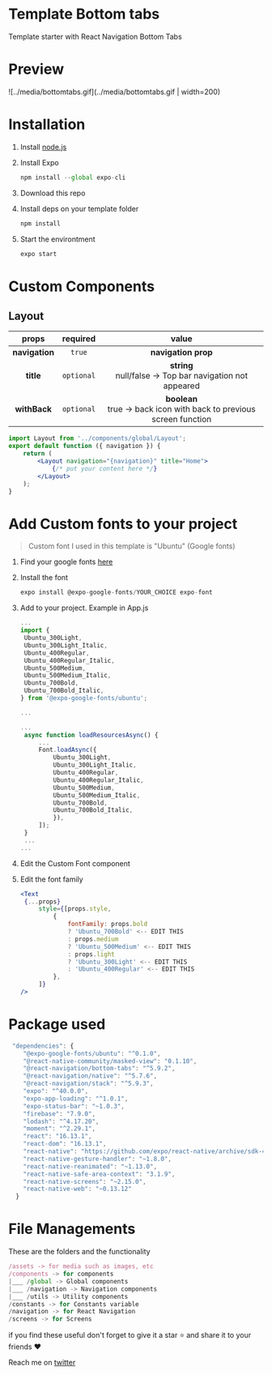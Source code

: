 # Template Bottom tabs

Template starter with React Navigation Bottom Tabs

# Preview

![../media/bottomtabs.gif](../media/bottomtabs.gif | width=200)

# Installation

1. Install [node.js](https://nodejs.org/en/)
2. Install Expo

   ```jsx
   npm install --global expo-cli
   ```

3. Download this repo
4. Install deps on your template folder

   ```jsx
   npm install
   ```

5. Start the environtment

   ```jsx
   expo start
   ```

# Custom Components

## Layout

|     props      |  required  |                                  value                                  |
| :------------: | :--------: | :---------------------------------------------------------------------: |
| **navigation** |   `true`   |                           **navigation prop**                           |
|   **title**    | `optional` |      **string** <br> null/false → Top bar navigation not appeared       |
|  **withBack**  | `optional` | **boolean** <br> true → back icon with back to previous screen function |

```jsx
import Layout from '../components/global/Layout';
export default function ({ navigation }) {
	return (
		<Layout navigation="{navigation}" title="Home">
			{/* put your content here */}
		</Layout>
	);
}
```

# Add Custom fonts to your project

> Custom font I used in this template is "Ubuntu" (Google fonts)

1. Find your google fonts [here](https://directory.now.sh/)
2. Install the font

   ```jsx
   expo install @expo-google-fonts/YOUR_CHOICE expo-font
   ```

3. Add to your project. Example in App.js

   ```jsx
   ...
   import {
   	Ubuntu_300Light,
   	Ubuntu_300Light_Italic,
   	Ubuntu_400Regular,
   	Ubuntu_400Regular_Italic,
   	Ubuntu_500Medium,
   	Ubuntu_500Medium_Italic,
   	Ubuntu_700Bold,
   	Ubuntu_700Bold_Italic,
   } from '@expo-google-fonts/ubuntu';

   ...

   ...
   	async function loadResourcesAsync() {
   		...
   		Font.loadAsync({
   			Ubuntu_300Light,
   			Ubuntu_300Light_Italic,
   			Ubuntu_400Regular,
   			Ubuntu_400Regular_Italic,
   			Ubuntu_500Medium,
   			Ubuntu_500Medium_Italic,
   			Ubuntu_700Bold,
   			Ubuntu_700Bold_Italic,
   			}),
   		]);
   	}
   	...
   ...
   ```

4. Edit the Custom Font component
5. Edit the font family

   ```jsx
   <Text
   	{...props}
   		style={[props.style,
   			{
   				fontFamily: props.bold
   				? 'Ubuntu_700Bold' <-- EDIT THIS
   				: props.medium
   				? 'Ubuntu_500Medium' <-- EDIT THIS
   				: props.light
   				? 'Ubuntu_300Light' <-- EDIT THIS
   				: 'Ubuntu_400Regular' <-- EDIT THIS
   			},
   		]}
   />
   ```

# Package used

```jsx
 "dependencies": {
    "@expo-google-fonts/ubuntu": "^0.1.0",
    "@react-native-community/masked-view": "0.1.10",
    "@react-navigation/bottom-tabs": "^5.9.2",
    "@react-navigation/native": "^5.7.6",
    "@react-navigation/stack": "^5.9.3",
    "expo": "^40.0.0",
    "expo-app-loading": "^1.0.1",
    "expo-status-bar": "~1.0.3",
    "firebase": "7.9.0",
    "lodash": "^4.17.20",
    "moment": "^2.29.1",
    "react": "16.13.1",
    "react-dom": "16.13.1",
    "react-native": "https://github.com/expo/react-native/archive/sdk-40.0.1.tar.gz",
    "react-native-gesture-handler": "~1.8.0",
    "react-native-reanimated": "~1.13.0",
    "react-native-safe-area-context": "3.1.9",
    "react-native-screens": "~2.15.0",
    "react-native-web": "~0.13.12"
  }
```

# File Managements

These are the folders and the functionality

```jsx
/assets -> for media such as images, etc
/components -> for components
|___ /global -> Global components
|___ /navigation -> Navigation components
|___ /utils -> Utility components
/constants -> for Constants variable
/navigation -> for React Navigation
/screens -> for Screens
```

if you find these useful don't forget to give it a star ⭐ and share it to your friends ❤️

Reach me on [twitter](https://twitter.com/kikiding/)
